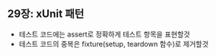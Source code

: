 ## 29장: xUnit 패턴

- 테스트 코드에는 assert로 정확하게 테스트 항목을 표현할것
- 테스트 코드의 중복은 fixture(setup, teardown 함수)로 제거할것